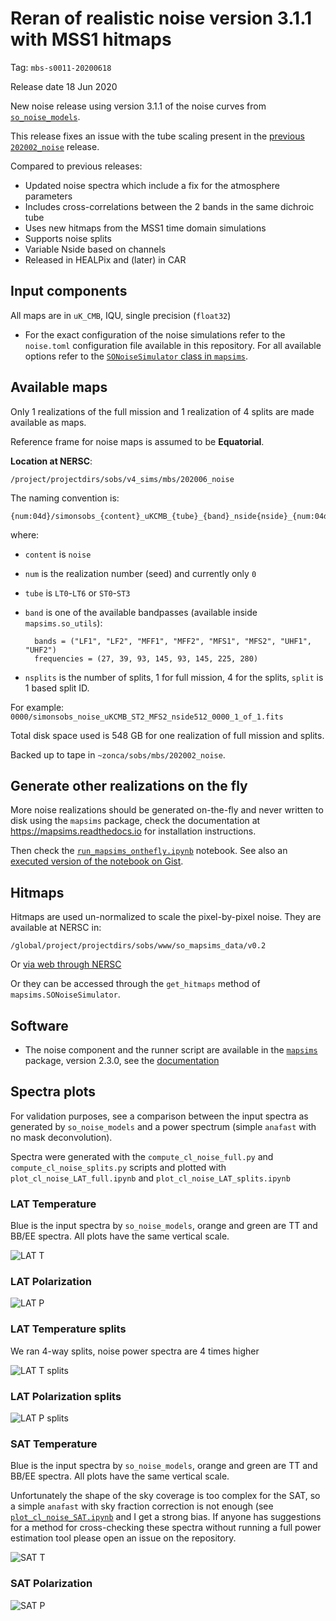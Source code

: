 Reran of realistic noise version 3.1.1 with MSS1 hitmaps 
========================================================

Tag: `mbs-s0011-20200618`

Release date 18 Jun 2020

New noise release using version 3.1.1 of the noise curves from [`so_noise_models`](https://github.com/simonsobs/so_noise_models).

This release fixes an issue with the tube scaling present in the [previous `202002_noise`](https://github.com/simonsobs/map_based_simulations/tree/master/202002_noise) release.

Compared to previous releases:

* Updated noise spectra which include a fix for the atmosphere parameters
* Includes cross-correlations between the 2 bands in the same dichroic tube
* Uses new hitmaps from the MSS1 time domain simulations
* Supports noise splits
* Variable Nside based on channels
* Released in HEALPix and (later) in CAR 

## Input components

All maps are in `uK_CMB`, IQU, single precision (`float32`)

* For the exact configuration of the noise simulations refer to the `noise.toml` configuration file available in this repository.
For all available options refer to the [`SONoiseSimulator` class in `mapsims`](https://mapsims.readthedocs.io/en/latest/api/mapsims.SONoiseSimulator.html#mapsims.SONoiseSimulator).

## Available maps

Only 1 realizations of the full mission and 1 realization of 4 splits are made available as maps.

Reference frame for noise maps is assumed to be **Equatorial**.

**Location at NERSC**:

    /project/projectdirs/sobs/v4_sims/mbs/202006_noise

The naming convention is:

    {num:04d}/simonsobs_{content}_uKCMB_{tube}_{band}_nside{nside}_{num:04d}_{split}_of_{nsplits}.fits"

where:

* `content` is `noise`
* `num` is the realization number (seed) and currently only `0`
* `tube` is `LT0`-`LT6` or `ST0`-`ST3`
* `band` is one of the available bandpasses (available inside `mapsims.so_utils`):

        bands = ("LF1", "LF2", "MFF1", "MFF2", "MFS1", "MFS2", "UHF1", "UHF2")
        frequencies = (27, 39, 93, 145, 93, 145, 225, 280)

* `nsplits` is the number of splits, 1 for full mission, 4 for the splits, `split` is 1 based split ID.

For example: `0000/simonsobs_noise_uKCMB_ST2_MFS2_nside512_0000_1_of_1.fits`

Total disk space used is 548 GB for one realization of full mission and splits.

Backed up to tape in `~zonca/sobs/mbs/202002_noise`.

## Generate other realizations on the fly

More noise realizations should be generated on-the-fly and never written to disk using the `mapsims` package, check the documentation at <https://mapsims.readthedocs.io> for installation instructions.

Then check the [`run_mapsims_onthefly.ipynb`](run_mapsims_onthefly.ipynb) notebook. See also an [executed version of the notebook on Gist](https://gist.github.com/zonca/5d920fe8269831e0d1aecd88ec7d9d50).

## Hitmaps

Hitmaps are used un-normalized to scale the pixel-by-pixel noise.
They are available at NERSC in:

    /global/project/projectdirs/sobs/www/so_mapsims_data/v0.2

Or [via web through NERSC](https://portal.nersc.gov/project/sobs/so_mapsims_data/v0.2/)

Or they can be accessed through the `get_hitmaps` method of `mapsims.SONoiseSimulator`.

## Software

* The noise component and the runner script are available in the [`mapsims`](https://github.com/simonsobs/mapsims) package, version 2.3.0, see the [documentation](https://mapsims.readthedocs.io/en/2.1.dev)

## Spectra plots

For validation purposes, see a comparison between the input spectra as generated by `so_noise_models` and a power spectrum (simple `anafast` with no mask deconvolution).

Spectra were generated with the `compute_cl_noise_full.py` and `compute_cl_noise_splits.py` scripts and plotted with `plot_cl_noise_LAT_full.ipynb` and `plot_cl_noise_LAT_splits.ipynb`

### LAT Temperature

Blue is the input spectra by `so_noise_models`,
orange and green are TT and BB/EE spectra.
All plots have the same vertical scale.

![LAT T](plots/LAT_T.png)

### LAT Polarization

![LAT P](plots/LAT_P.png)

### LAT Temperature splits

We ran 4-way splits, noise power spectra are 4 times higher

![LAT T splits](plots/LAT_T_splits.png)

### LAT Polarization splits

![LAT P splits](plots/LAT_P_splits.png)

### SAT Temperature

Blue is the input spectra by `so_noise_models`,
orange and green are TT and BB/EE spectra.
All plots have the same vertical scale.

Unfortunately the shape of the sky coverage is too
complex for the SAT, so a simple `anafast` with sky
fraction correction is not enough (see [`plot_cl_noise_SAT.ipynb`](plot_cl_noise_SAT.ipynb) and I get a strong bias.
If anyone has suggestions for a method for cross-checking these spectra without running a full power estimation tool please open an issue on the repository.

![SAT T](plots/SAT_T.png)

### SAT Polarization

![SAT P](plots/SAT_P.png)
